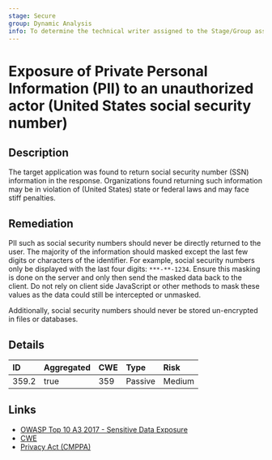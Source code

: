 ```yaml
---
stage: Secure
group: Dynamic Analysis
info: To determine the technical writer assigned to the Stage/Group associated with this page, see https://about.gitlab.com/handbook/product/ux/technical-writing/#assignments
---
```


# Exposure of Private Personal Information (PII) to an unauthorized actor (United States social security number)

## Description

The target application was found to return social security number (SSN) information in the response. Organizations
found returning such information may be in violation of (United States) state or federal laws and may face stiff penalties.

## Remediation

PII such as social security numbers should never be directly returned to the user. The majority of the information
should masked except the last few digits or characters of the identifier. For example, social security numbers
only be displayed with the last four digits: `***-**-1234`. Ensure this masking is done on the server
and only then send the masked data back to the client. Do not rely on client side JavaScript or other methods
to mask these values as the data could still be intercepted or unmasked.

Additionally, social security numbers should never be stored un-encrypted in files or databases.

## Details

| ID | Aggregated | CWE | Type | Risk |
|:---|:--------|:--------|:--------|:--------|
| 359.2 | true | 359 | Passive | Medium |

## Links

- [OWASP Top 10 A3 2017 - Sensitive Data Exposure](https://owasp.org/www-project-top-ten/2017/A3_2017-Sensitive_Data_Exposure)
- [CWE](https://cwe.mitre.org/data/definitions/359.html)
- [Privacy Act (CMPPA)](https://www.ssa.gov/dataexchange/privacyinfo.html)
